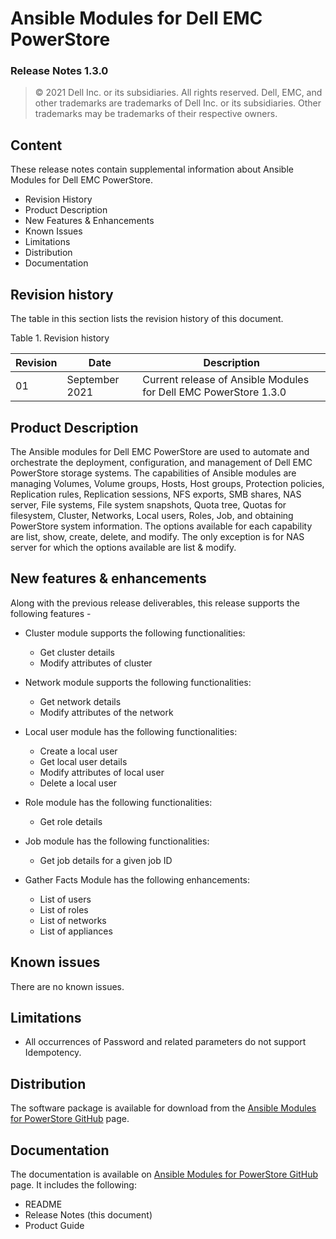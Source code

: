 **Ansible Modules for Dell EMC PowerStore** 
=========================================
### Release Notes 1.3.0

>   © 2021 Dell Inc. or its subsidiaries. All rights reserved. Dell,
>   EMC, and other trademarks are trademarks of Dell Inc. or its
>   subsidiaries. Other trademarks may be trademarks of their respective
>   owners.

Content
-------
These release notes contain supplemental information about Ansible
Modules for Dell EMC PowerStore.

-   Revision History
-   Product Description
-   New Features & Enhancements
-   Known Issues
-   Limitations
-   Distribution
-   Documentation

Revision history
----------------
The table in this section lists the revision history of this document.

Table 1. Revision history

| Revision | Date      | Description                                               |
|----------|-----------|-----------------------------------------------------------|
| 01       | September 2021  | Current release of Ansible Modules for Dell EMC PowerStore 1.3.0 |

Product Description
-------------------
The Ansible modules for Dell EMC PowerStore are used to automate and orchestrate the deployment, configuration, and management of Dell EMC PowerStore storage systems. The capabilities of Ansible modules are managing Volumes, Volume groups, Hosts, Host groups, Protection policies, Replication rules, Replication sessions, NFS exports, SMB shares, NAS server, File systems, File system snapshots, Quota tree, Quotas for filesystem, Cluster, Networks, Local users, Roles, Job, and obtaining PowerStore system information. The options available for each capability are list, show, create, delete, and modify. The only exception is for NAS server for which the options available are list & modify.

New features & enhancements
---------------------------
Along with the previous release deliverables, this release supports the following features -

-   Cluster module supports the following functionalities:
    -   Get cluster details    
    -   Modify attributes of cluster

-   Network module supports the following functionalities:
    -   Get network details    
    -   Modify attributes of the network

-   Local user module has the following functionalities:
    -   Create a local user
    -   Get local user details
    -   Modify attributes of local user
    -   Delete a local user

-   Role module has the following functionalities:
    -   Get role details

-   Job module has the following functionalities:
    -   Get job details for a given job ID
    
-   Gather Facts Module has the following enhancements:
    -  List of users
    -  List of roles
    -  List of networks
    -  List of appliances

Known issues
------------
There are no known issues.

Limitations
-----------
-   All occurrences of Password and related parameters do not support Idempotency.

Distribution
----------------
The software package is available for download from the [Ansible Modules
for PowerStore GitHub](https://github.com/dell/ansible-powerstore/) page.

Documentation
-------------
The documentation is available on [Ansible Modules for PowerStore GitHub](https://github.com/dell/ansible-powerstore/tree/1.2.0/docs)
page. It includes the following:
- README
- Release Notes (this document)
- Product Guide
